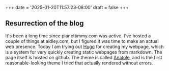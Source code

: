+++
date = '2025-01-20T11:57:23-08:00'
draft = false
+++
## Resurrection of the blog 
It's been a long time since planettimmy.com was active. I've hosted a couple of things at aidley.com,
but I figured it was time to make an actual web presence. Today I am trying out [Hugo](https://gohugo.org/)
for creating my webpage, which is a system for very quickly creating static webpages
from markdown. The page itself is hosted on github. The theme is called [Anatole](https://github.com/lxndrblz/anatole),
and is the first reasonable-looking theme I tried that actually rendered without errors.

